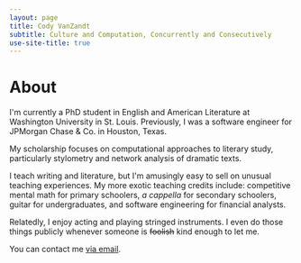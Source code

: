 ```yaml
---
layout: page
title: Cody VanZandt
subtitle: Culture and Computation, Concurrently and Consecutively
use-site-title: true
---
```


# About
I'm currently a PhD student in English and American Literature at Washington University in St. Louis. Previously, I was a software engineer for JPMorgan Chase & Co. in Houston, Texas. 

My scholarship focuses on computational approaches to literary study, particularly stylometry and network analysis of dramatic texts.

I teach writing and literature, but I'm amusingly easy to sell on unusual teaching experiences. My more exotic teaching credits include: competitive mental math for primary schoolers, *a cappella* for secondary schoolers, guitar for undergraduates, and software engineering for financial analysts. 

Relatedly, I enjoy acting and playing stringed instruments. I even do those things publicly whenever someone is ~~foolish~~ kind enough to let me.

You can contact me [via email](mailto:cody.a.vanzandt@gmail.com).
